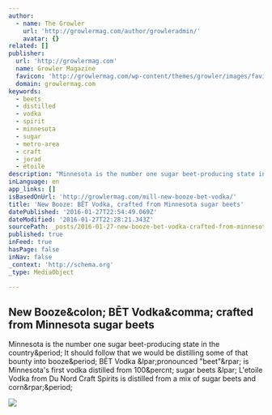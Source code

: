 ```yaml
---
author:
  - name: The Growler
    url: 'http://growlermag.com/author/growleradmin/'
    avatar: {}
related: []
publisher:
  url: 'http://growlermag.com'
  name: Growler Magazine
  favicon: 'http://growlermag.com/wp-content/themes/growler/images/favicon.png'
  domain: growlermag.com
keywords:
  - beets
  - distilled
  - vodka
  - spirit
  - minnesota
  - sugar
  - metro-area
  - craft
  - jerad
  - etoile
description: "Minnesota is the number one sugar beet-producing state in the country. It should follow that we would be distilling some of that bounty into booze. BĒT Vodka (pronounced \"beet\") is Minnesota's first vodka distilled from 100% sugar beets ( L'etoile Vodka from Du Nord Craft Spirits is distilled from a mix of sugar beets and corn)."
inLanguage: en
app_links: []
isBasedOnUrl: 'http://growlermag.com/mill-new-booze-bet-vodka/'
title: 'New Booze: BĒT Vodka, crafted from Minnesota sugar beets'
datePublished: '2016-01-27T22:54:49.069Z'
dateModified: '2016-01-27T22:28:21.343Z'
sourcePath: _posts/2016-01-27-new-booze-bet-vodka-crafted-from-minnesota-sugar-beets.md
published: true
inFeed: true
hasPage: false
inNav: false
_context: 'http://schema.org'
_type: MediaObject

---
```

<article style=""><h1>New Booze&amp;colon; BĒT Vodka&amp;comma; crafted from Minnesota sugar beets</h1><p>Minnesota is the number one sugar beet-producing state in the country&amp;period; It should follow that we would be distilling some of that bounty into booze&amp;period; BĒT Vodka &amp;lpar;pronounced "beet"&amp;rpar; is Minnesota's first vodka distilled from 100&amp;percnt; sugar beets &amp;lpar; L'etoile Vodka from Du Nord Craft Spirits is distilled from a mix of sugar beets and corn&amp;rpar;&amp;period;</p><img src="http://growlermag.com/wp-content/uploads/BetVodka.jpg" /></article>